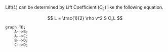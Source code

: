 Lift($L$) can be determined by Lift Coefficient ($C_L$) like the following
equation.

$$
L = \frac{1}{2} \rho v^2 S C_L
$$

```mermaid
graph TD;
    A-->B;
    A-->C;
    B-->D;
    C-->D;
```
